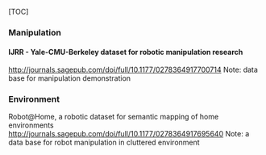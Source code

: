 [TOC]


### Manipulation

#### IJRR - Yale-CMU-Berkeley dataset for robotic manipulation research 
http://journals.sagepub.com/doi/full/10.1177/0278364917700714
Note: data base for manipulation demonstration

### Environment

Robot@Home, a robotic dataset for semantic mapping of home environments
http://journals.sagepub.com/doi/full/10.1177/0278364917695640
Note: a data base for robot manipulation in cluttered environment

